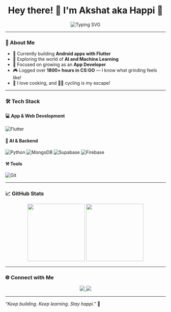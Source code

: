 <h1 align="center">Hey there! 👋 I'm Akshat aka Happi 💫</h1>

<p align="center">
  <img src="https://readme-typing-svg.demolab.com?font=Fira+Code&duration=3000&pause=500&color=F7A500&center=true&vCenter=true&width=435&lines=Flutter+Dev+%F0%9F%93%B1+%7C+AI+Explorer+%F0%9F%A7%AB;Cooking+%F0%9F%8D%B3+%7C+Cycling+%F0%9F%9A%B4+%7C+CS%3AGO+Grinder+%F0%9F%92%AA" alt="Typing SVG" />
</p>

---

### 🚀 About Me

- 🔭 Currently building **Android apps with Flutter**
- 🤖 Exploring the world of **AI and Machine Learning**
- 🌱 Focused on growing as an **App Developer**
- 🎮 Logged over **1800+ hours in CS:GO** — I know what grinding feels like!
- 🍳 I love cooking, and 🚴‍♂️ cycling is my escape!

---

### 🛠️ Tech Stack

#### 💻 App & Web Development
![Flutter](https://skillicons.dev/icons?i=flutter,dart,androidstudio,html,css,js,react)

#### 🧠 AI & Backend
![Python](https://skillicons.dev/icons?i=python)
![MongoDB](https://skillicons.dev/icons?i=mongodb)
![Supabase](https://skillicons.dev/icons?i=supabase)
![Firebase](https://skillicons.dev/icons?i=firebase)

#### ⚒️ Tools
![Git](https://skillicons.dev/icons?i=git,github,vscode,figma)

---

### 📈 GitHub Stats

<p align="center">
  <img src="https://github-readme-stats.vercel.app/api?username=happi-akshat&show_icons=true&theme=tokyonight" height="180px"/>
  <img src="https://github-readme-streak-stats.herokuapp.com?user=happi-akshat&theme=tokyonight&date_format=M%20j%5B%2C%20Y%5D" height="180px"/>
</p>

---

### 🌐 Connect with Me

<p align="center">
  <a href="https://www.linkedin.com/in/happi23" target="_blank">
    <img src="https://img.shields.io/badge/LinkedIn-blue?logo=linkedin&logoColor=white" />
  </a>
  <a href="https://instagram.com/whysoseriousfam" target="_blank">
    <img src="https://img.shields.io/badge/Instagram-pink?logo=instagram&logoColor=white" />
  </a>
</p>

---

_“Keep building. Keep learning. Stay happi.”_ 💖
